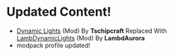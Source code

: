 # Updated Content!
- [Dynamic Lights](https://modrinth.com/mod/dynamic-lights) (Mod) By **Tschipcraft** Replaced With [LambDynamicLights](https://modrinth.com/mod/lambdynamiclights) (Mod) By **LambdAurora**
- modpack profile updated!
 